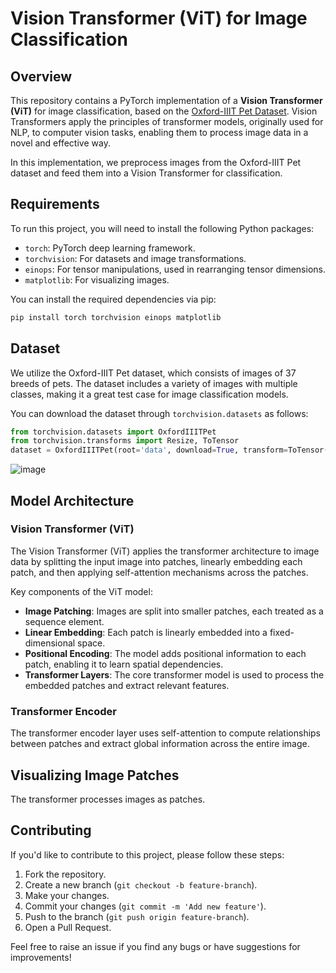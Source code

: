 # Vision Transformer (ViT) for Image Classification

## Overview
This repository contains a PyTorch implementation of a **Vision Transformer (ViT)** for image classification, based on the [Oxford-IIIT Pet Dataset](https://www.robots.ox.ac.uk/~vgg/data/pets/). Vision Transformers apply the principles of transformer models, originally used for NLP, to computer vision tasks, enabling them to process image data in a novel and effective way.

In this implementation, we preprocess images from the Oxford-IIIT Pet dataset and feed them into a Vision Transformer for classification.

## Requirements
To run this project, you will need to install the following Python packages:
- `torch`: PyTorch deep learning framework.
- `torchvision`: For datasets and image transformations.
- `einops`: For tensor manipulations, used in rearranging tensor dimensions.
- `matplotlib`: For visualizing images.

You can install the required dependencies via pip:
```bash
pip install torch torchvision einops matplotlib
```

## Dataset
We utilize the Oxford-IIIT Pet dataset, which consists of images of 37 breeds of pets. The dataset includes a variety of images with multiple classes, making it a great test case for image classification models.

You can download the dataset through `torchvision.datasets` as follows:
```python
from torchvision.datasets import OxfordIIITPet
from torchvision.transforms import Resize, ToTensor
dataset = OxfordIIITPet(root='data', download=True, transform=ToTensor())
```
![image](https://github.com/user-attachments/assets/9bd85fe2-b4ee-43c8-93a6-db00242143e6)

## Model Architecture
### Vision Transformer (ViT)
The Vision Transformer (ViT) applies the transformer architecture to image data by splitting the input image into patches, linearly embedding each patch, and then applying self-attention mechanisms across the patches.

Key components of the ViT model:
- **Image Patching**: Images are split into smaller patches, each treated as a sequence element.
- **Linear Embedding**: Each patch is linearly embedded into a fixed-dimensional space.
- **Positional Encoding**: The model adds positional information to each patch, enabling it to learn spatial dependencies.
- **Transformer Layers**: The core transformer model is used to process the embedded patches and extract relevant features.

### Transformer Encoder
The transformer encoder layer uses self-attention to compute relationships between patches and extract global information across the entire image.

## Visualizing Image Patches
The transformer processes images as patches.

## Contributing
If you'd like to contribute to this project, please follow these steps:
1. Fork the repository.
2. Create a new branch (`git checkout -b feature-branch`).
3. Make your changes.
4. Commit your changes (`git commit -m 'Add new feature'`).
5. Push to the branch (`git push origin feature-branch`).
6. Open a Pull Request.


Feel free to raise an issue if you find any bugs or have suggestions for improvements!

